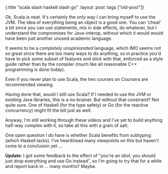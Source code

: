 {:title "scala slash haskell slash go"
:layout :post
 :tags ["old-post"]}



Ok, Scala is neat. It's certainly the _only_ way I can bring myself to use the JVM. The idea of everything being an object is a good one. You can 'cheat' a bit since you can use statements, mix in side effects, do whatever, but I understand the compromises for Java-interop, without which it would would have been just another unused academic language.



It seems to be a _completely unopinionated_ language, which IMO seems not so great since there are too many ways to do anything, so in practice you'd have to pick some subset of features and stick with that, enforced as a style guide rather than by the compiler (much like all reasonable C++ programming is done today).



Even if you never plan to use Scala, the two courses on Coursera are recommended viewing.



Having done that, would I still use Scala? If I needed to use the JVM or existing Java libraries, this is a no-brainer. But without that constraint? Not quite sure. One of Haskell (for the type safety) or Go (for the reactive concurrency) might fit the bill just as well.



Anyway, I'm still working through these videos and I've yet to build anything half-way complex with it, so take all this with a grain of salt. 



One open question I do have is whether Scala benefits from subtyping (which Haskell lacks). I've heard/read many viewpoints on this but haven't come to a conclusion yet ...



**Update**: I got some feedback to the effect of "you're an idiot, you should just drop everything and use Go instead", so I'm going to try that for a while and report back in ... many months? Maybe.
